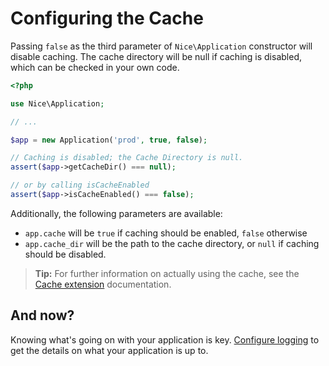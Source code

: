 Configuring the Cache
=====================

Passing `false` as the third parameter of `Nice\Application` constructor will disable
caching. The cache directory will be null if caching is disabled, which can be checked
in your own code.

```php
<?php

use Nice\Application;

// ...

$app = new Application('prod', true, false);

// Caching is disabled; the Cache Directory is null.
assert($app->getCacheDir() === null);

// or by calling isCacheEnabled
assert($app->isCacheEnabled() === false);
```

Additionally, the following parameters are available:

* `app.cache` will be `true` if caching should be enabled, `false` otherwise
* `app.cache_dir` will be the path to the cache directory, or `null` if caching should be disabled.


> **Tip:** For further information on actually using the cache, see the 
[Cache extension](../extensions/cache.md) documentation.


And now?
--------

Knowing what's going on with your application is key. [Configure logging](logging.md) to get the details on what
your application is up to.
